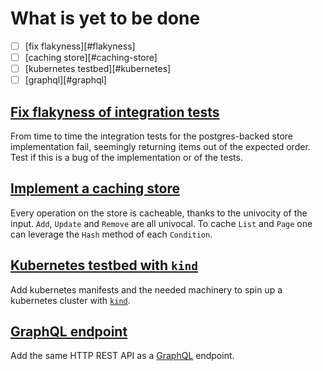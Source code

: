 # What is yet to be done

 - [ ] [fix flakyness][#flakyness]
 - [ ] [caching store][#caching-store]
 - [ ] [kubernetes testbed][#kubernetes]
 - [ ] [graphql][#graphql]

## <a href=#flakyness>Fix flakyness of integration tests</a>

From time to time the integration tests for the postgres-backed store
implementation fail, seemingly returning items out of the expected order. Test
if this is a bug of the implementation or of the tests.

## <a href=#caching-store>Implement a caching store</a>

Every operation on the store is cacheable, thanks to the univocity of the input.
`Add`, `Update` and `Remove` are all univocal. To cache `List` and `Page` one
can leverage the `Hash` method of each `Condition`.

## <a href=#kubernetes>Kubernetes testbed with `kind`</a>

Add kubernetes manifests and the needed machinery to spin up a kubernetes
cluster with [`kind`](https://kind.sigs.k8s.io/).

## <a href=#graphql>GraphQL endpoint</a>

Add the same HTTP REST API as a [GraphQL](https://graphql.org/) endpoint.
